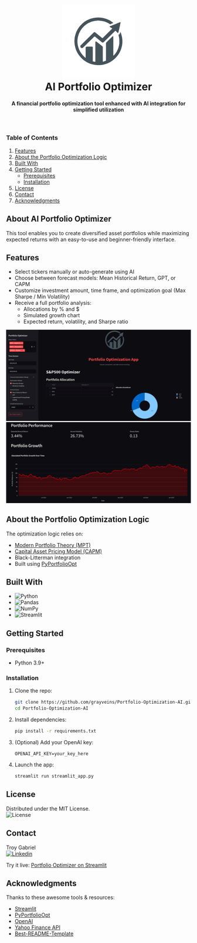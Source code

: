 <!-- Improved compatibility of back to top link: See: https://github.com/othneildrew/Best-README-Template/pull/73 -->
<a name="readme-top"></a>
<!--
*** Thanks for checking out the Best-README-Template. If you have a suggestion
*** that would make this better, please fork the repo and create a pull request
*** or simply open an issue with the tag "enhancement".
*** Don't forget to give the project a star!
*** Thanks again! Now go create something AMAZING! :D
-->

<!-- PROJECT SHIELDS -->
<!--
*** I'm using markdown "reference style" links for readability.
*** Reference links are enclosed in brackets [ ] instead of parentheses ( ).
*** See the bottom of this document for the declaration of the reference variables
*** for contributors-url, forks-url, etc. This is an optional, concise syntax you may use.
*** https://www.markdownguide.org/basic-syntax/#reference-style-links
-->

<!-- PROJECT LOGO -->
<h1 align="center">
  <br>
  <a href="#"><img src="logo.png" width="200"></a>
  <br>
  AI Portfolio Optimizer
  <br>
</h1>

<h4 align="center">A financial portfolio optimization tool enhanced with AI integration for simplified utilization</h4>
<br>

<!-- TABLE OF CONTENTS -->
<h3>Table of Contents</h3>
<ol>
  <li><a href="#features">Features</a></li>
  <li><a href="#about-the-portfolio-optimization-logic">About the Portfolio Optimization Logic</a></li>
  <li><a href="#built-with">Built With</a></li>
  <li>
    <a href="#getting-started">Getting Started</a>
    <ul>
      <li><a href="#prerequisites">Prerequisites</a></li>
      <li><a href="#installation">Installation</a></li>
    </ul>
  </li>
  <li><a href="#license">License</a></li>
  <li><a href="#contact">Contact</a></li>
  <li><a href="#acknowledgments">Acknowledgments</a></li>
</ol>

<!-- ABOUT THE PROJECT -->
## About AI Portfolio Optimizer

This tool enables you to create diversified asset portfolios while maximizing expected returns with an easy-to-use and beginner-friendly interface.

## Features

- Select tickers manually or auto-generate using AI
- Choose between forecast models: Mean Historical Return, GPT, or CAPM
- Customize investment amount, time frame, and optimization goal (Max Sharpe / Min Volatility)
- Receive a full portfolio analysis:
  - Allocations by % and $
  - Simulated growth chart
  - Expected return, volatility, and Sharpe ratio

![Product Name Screen Shot](images/menu.png)
![Product Name Screen Shot](images/portfolio_growth.png)

## About the Portfolio Optimization Logic

The optimization logic relies on:
- [Modern Portfolio Theory (MPT)](https://www.investopedia.com/terms/m/modernportfoliotheory.asp)
- [Capital Asset Pricing Model (CAPM)](https://www.investopedia.com/terms/c/capm.asp)
- Black-Litterman integration
- Built using [PyPortfolioOpt](https://github.com/robertmartin8/PyPortfolioOpt)

## Built With

* ![Python](https://img.shields.io/badge/python-3670A0?style=for-the-badge&logo=python&logoColor=ffdd54)
* ![Pandas](https://img.shields.io/badge/pandas-%23150458.svg?style=for-the-badge&logo=pandas&logoColor=white)
* ![NumPy](https://img.shields.io/badge/numpy-%23013243.svg?style=for-the-badge&logo=numpy&logoColor=white)
* ![Streamlit](https://img.shields.io/badge/streamlit-E13B52?style=for-the-badge&logo=streamlit&logoColor=white)

<!-- GETTING STARTED -->
## Getting Started

### Prerequisites

- Python 3.9+

### Installation

1. Clone the repo:
   ```sh
   git clone https://github.com/grayveins/Portfolio-Optimization-AI.git
   cd Portfolio-Optimization-AI
   ```
2. Install dependencies:
   ```sh
   pip install -r requirements.txt
   ```
3. (Optional) Add your OpenAI key:
   ```dotenv
   OPENAI_API_KEY=your_key_here
   ```
4. Launch the app:
   ```sh
   streamlit run streamlit_app.py
   ```

<!-- LICENSE -->
## License

Distributed under the MIT License.  
![License](https://img.shields.io/github/license/Ileriayo/markdown-badges?style=for-the-badge)

<!-- CONTACT -->
## Contact

Troy Gabriel  
[![Linkedin](https://img.shields.io/badge/linkedin-%230077B5.svg?style=for-the-badge&logo=linkedin&logoColor=white)](https://www.linkedin.com/in/troyggabriel)

Try it live: [Portfolio Optimizer on Streamlit](https://grayveins-portfolio-optimization-ai-streamlit-app-vbhxhb.streamlit.app/)

<!-- ACKNOWLEDGMENTS -->
## Acknowledgments

Thanks to these awesome tools & resources:

- [Streamlit](https://streamlit.io/)
- [PyPortfolioOpt](https://github.com/robertmartin8/PyPortfolioOpt)
- [OpenAI](https://platform.openai.com/)
- [Yahoo Finance API](https://finance.yahoo.com/)
- [Best-README-Template](https://github.com/othneildrew/Best-README-Template)
